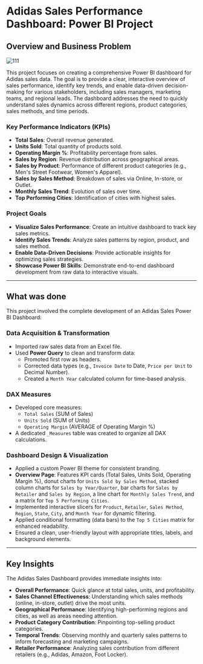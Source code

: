 # Adidas Sales Performance Dashboard: Power BI Project

## Overview and Business Problem

<!-- Placeholder for your main dashboard screenshot or a conceptual diagram -->
<!-- Example: ![Adidas Sales Dashboard Overview](https://github.com/your-username/your-repo/assets/your-image-id/adidas_dashboard_overview.png ) -->
![111](https://github.com/user-attachments/assets/5f34f9af-e15b-4c53-966d-67bc4d5c0daa)


This project focuses on creating a comprehensive Power BI dashboard for Adidas sales data. The goal is to provide a clear, interactive overview of sales performance, identify key trends, and enable data-driven decision-making for various stakeholders, including sales managers, marketing teams, and regional leads. The dashboard addresses the need to quickly understand sales dynamics across different regions, product categories, sales methods, and time periods.

### Key Performance Indicators (KPIs)

-   **Total Sales**: Overall revenue generated.
-   **Units Sold**: Total quantity of products sold.
-   **Operating Margin %**: Profitability percentage from sales.
-   **Sales by Region**: Revenue distribution across geographical areas.
-   **Sales by Product**: Performance of different product categories (e.g., Men's Street Footwear, Women's Apparel).
-   **Sales by Sales Method**: Breakdown of sales via Online, In-store, or Outlet.
-   **Monthly Sales Trend**: Evolution of sales over time.
-   **Top Performing Cities**: Identification of cities with highest sales.

### Project Goals

-   **Visualize Sales Performance**: Create an intuitive dashboard to track key sales metrics.
-   **Identify Sales Trends**: Analyze sales patterns by region, product, and sales method.
-   **Enable Data-Driven Decisions**: Provide actionable insights for optimizing sales strategies.
-   **Showcase Power BI Skills**: Demonstrate end-to-end dashboard development from raw data to interactive visuals.

---

## What was done

This project involved the complete development of an Adidas Sales Power BI Dashboard:

### Data Acquisition & Transformation

-   Imported raw sales data from an Excel file.
-   Used **Power Query** to clean and transform data:
    -   Promoted first row as headers.
    -   Corrected data types (e.g., `Invoice Date` to Date, `Price per Unit` to Decimal Number).
    -   Created a `Month Year` calculated column for time-based analysis.

### DAX Measures

-   Developed core measures:
    -   `Total Sales` (SUM of Sales)
    -   `Units Sold` (SUM of Units)
    -   `Operating Margin` (AVERAGE of Operating Margin %)
-   A dedicated `_Measures` table was created to organize all DAX calculations.

### Dashboard Design & Visualization

-   Applied a custom Power BI theme for consistent branding.
-   **Overview Page**: Features KPI cards (Total Sales, Units Sold, Operating Margin %), donut charts for `Units Sold by Sales Method`, stacked column charts for `Sales by Year/Quarter`, bar charts for `Sales by Retailer` and `Sales by Region`, a line chart for `Monthly Sales Trend`, and a matrix for `Top 5 Performing Cities`.
-   Implemented interactive slicers for `Product`, `Retailer`, `Sales Method`, `Region`, `State`, `City`, and `Month Year` for dynamic filtering.
-   Applied conditional formatting (data bars) to the `Top 5 Cities` matrix for enhanced readability.
-   Ensured a clean, user-friendly layout with appropriate titles, labels, and background elements.

<!-- Placeholder for a screenshot of a specific visual or the dashboard in action -->
<!-- Example: ![Sales by Product Visual](https://github.com/your-username/your-repo/assets/your-image-id/sales_by_product.png ) -->


---

## Key Insights

The Adidas Sales Dashboard provides immediate insights into:

-   **Overall Performance**: Quick glance at total sales, units, and profitability.
-   **Sales Channel Effectiveness**: Understanding which sales methods (online, in-store, outlet) drive the most units.
-   **Geographical Performance**: Identifying high-performing regions and cities, as well as areas needing attention.
-   **Product Category Contribution**: Pinpointing top-selling product categories.
-   **Temporal Trends**: Observing monthly and quarterly sales patterns to inform forecasting and marketing campaigns.
-   **Retailer Performance**: Analyzing sales contribution from different retailers (e.g., Adidas, Amazon, Foot Locker).

